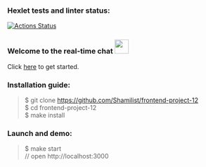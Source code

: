 ### Hexlet tests and linter status:
[![Actions Status](https://github.com/Shamilist/frontend-project-12/workflows/hexlet-check/badge.svg)](https://github.com/Shamilist/frontend-project-12/actions)



### Welcome to the real-time chat <img src="https://github.com/blackcater/blackcater/raw/main/images/Hi.gif" height="32"/></h1>  
Сlick [here](https://mychat.up.railway.app/) to get started.



### Installation guide:

> $ git clone https://github.com/Shamilist/frontend-project-12     
$ cd frontend-project-12    
$ make install


### Launch and demo:

> $ make start   
// open http://localhost:3000
